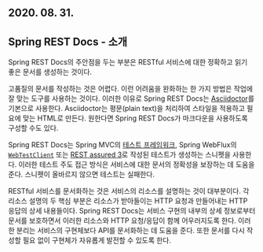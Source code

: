 ## 2020. 08. 31.

## Spring REST Docs - 소개

Spring REST Docs의 주안점을 두는 부분은 RESTful 서비스에 대한 정확하고 읽기 좋은 문서를 생성하는 것이다.

고품질의 문서를 작성하는 것은 어렵다. 이런 어려움을 완화하는 한 가지 방법은 작업에 잘 맞는 도구를 사용하는 것이다. 이러한 이유로 Spring REST Docs는 [Asciidoctor][asciidoctor]를 기본으로 사용한다. Asciidoctor는 평문(plain text)을 처리하여 스타일을 적용하고 필요에 맞는 HTML로 만든다. 원한다면 Spring REST Docs가 마크다운을 사용하도록 구성할 수도 있다.

Spring REST Docs는 Spring MVC의 [테스트 프레임워크][spring-mvc-test-framework], Spring WebFlux의 [`WebTestClient`][spring-webflux-webtestclient] 또는 [REST assured 3][rest-assured]로 작성된 테스트가 생성하는 스니펫을 사용한다. 이러한 테스트 주도 접근 방식은 서비스에 대한 문서의 정확성을 보장하는 데 도움을 준다. 스니펫이 올바르지 않으면 테스트는 실패한다.

RESTful 서비스를 문서화하는 것은 서비스의 리소스를 설명하는 것이 대부분이다. 각 리소스 설명의 두 핵심 부분은 리소스가 받아들이는 HTTP 요청과 만들어내는 HTTP 응답의 상세 내용들이다. Spring REST Docs는 서비스 구현의 내부의 상세 정보로부터 문서를 보호하면서 이러한 리소스와 HTTP 요청/응답이 함께 어우러지도록 한다. 이러한 분리는 서비스의 구현체보다 API를 문서화하는 데 도움을 준다. 또한 문서를 다시 작성할 필요 없이 구현체가 자유롭게 발전할 수 있도록 한다.



[asciidoctor]: https://asciidoctor.org/
[spring-mvc-test-framework]: https://docs.spring.io/spring-framework/docs/5.0.x/spring-framework-reference/testing.html#spring-mvc-test-framework
[spring-webflux-webtestclient]: https://docs.spring.io/spring-framework/docs/5.0.x/spring-framework-reference/testing.html#webtestclient
[rest-assured]: http://rest-assured.io/